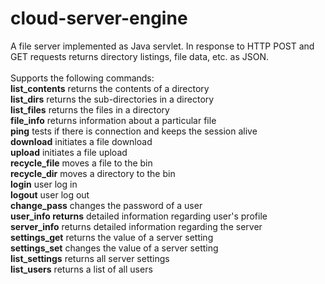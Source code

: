 # cloud-server-engine
A file server implemented as Java servlet. In response to HTTP POST and GET requests returns directory listings, file data, etc. as JSON.<br>   
Supports the following commands:<br>
<strong>list_contents</strong> returns the contents of a directory<br>
<strong>list_dirs</strong> returns the sub-directories in a directory<br>
<strong>list_files</strong> returns the files in a directory<br>
<strong>file_info</strong> returns information about a particular file<br>
<strong>ping</strong>  tests if there is connection and keeps the session alive<br>
<strong>download</strong>  initiates a file download<br>
<strong>upload</strong>  initiates a file upload<br>
<strong>recycle_file</strong>  moves a file to the bin<br>
<strong>recycle_dir</strong> moves a directory to the bin<br>
<strong>login</strong> user log in<br>
<strong>logout</strong> user log out<br>
<strong>change_pass</strong> changes the password of a user<br>
<strong>user_info returns</strong> detailed information regarding user's profile<br>
<strong>server_info</strong> returns detailed information regarding the server<br>
<strong>settings_get</strong>  returns the value of a server setting<br>
<strong>settings_set</strong>  changes the value of a server setting<br>
<strong>list_settings</strong> returns all server settings<br>
<strong>list_users</strong>  returns a list of all users<br>
